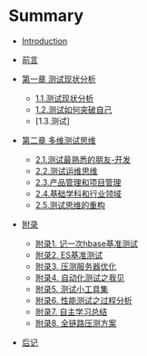 # Summary

* [Introduction](README.md)
* [前言](foreword/foreword.md)
* [第一章 测试现状分析]()
	* [1.1.测试现状分析](chapter-1/测试现状分析.md)
	* [1.2.测试如何突破自己](chapter-1/测试如何突破自己.md)
	* [1.3.测试]
* [第二章 多维测试思维]()
	* [2.1.测试最熟悉的朋友-开发](chapter-2/测试最亲密的朋友-开发.md)
	* [2.2.测试运维思维](chapter-2/测试运维思维.md)
	* [2.3.产品管理和项目管理](chapter-2/产品管理和项目管理.md)
	* [2.4.基础学科和行业领域](chapter-2/基础学科及行业知识.md)
	* [2.5.测试思维的重构](chapter-2/测试思维的重构.md)
* [附录]()
	* [附录1. 记一次hbase基准测试](appendix/一次Hbase的基准测试.md)
	* [附录2. ES基准测试](appendix/ES基准测试.md)
	* [附录3. 压测服务器优化](appendix/压测服务器优化.md)
	* [附录4. 自动化测试之我见](appendix/自动化测试之我见.md)
	* [附录5. 测试小工具集](appendix/测试小工具集.md)
	* [附录6. 性能测试之过程分析](appendix/性能测试之过程分析.md)
	* [附录7. 自主学习总结](appendix/自主学习总结.md)
	* [附录8. 全链路压测方案](appendix/全链路压测方案.md)


* [后记](postscript/postscript.md)	

	




